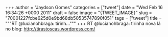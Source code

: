 
+++
author = "Jaydson Gomes"
categories = ["tweet"]
date = "Wed Feb 16 16:34:26 +0000 2011"
draft = false
image = "{TWEET_IMAGE}"
slug = "70001227fcbe625d0e9bd68db50535747890f051"
tags = ["tweet"]
title = """RT @lucianohbraga: tirinh..."""
+++
RT @lucianohbraga: tirinha nova lá no blog: http://tirastoscas.wordpress.com/
